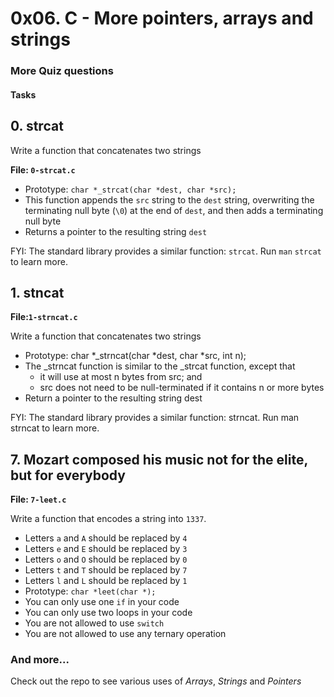 # 0x06. C - More pointers, arrays and strings

### More Quiz questions

#### Tasks

## 0. strcat

Write a function that concatenates two strings

**File: `0-strcat.c`**

-   Prototype: `char *_strcat(char *dest, char *src);`
-   This function appends the `src` string to the `dest` string, overwriting the terminating null byte (`\0`) at the end of `dest`, and then adds a terminating null byte
-   Returns a pointer to the resulting string `dest`

FYI: The standard library provides a similar function: `strcat`. Run `man` `strcat` to learn more.

## 1. stncat

**File:`1-strncat.c`**

Write a function that concatenates two strings

-   Prototype: char *\_strncat(char *dest, char \*src, int n);
-   The \_strncat function is similar to the \_strcat function, except that
    -   it will use at most n bytes from src; and
    -   src does not need to be null-terminated if it contains n or more bytes
-   Return a pointer to the resulting string dest

FYI: The standard library provides a similar function: strncat. Run man strncat to learn more.

## 7. Mozart composed his music not for the elite, but for everybody

**File: `7-leet.c`**

Write a function that encodes a string into `1337`.

-   Letters `a` and `A` should be replaced by `4`
-   Letters `e` and `E` should be replaced by `3`
-   Letters `o` and `O` should be replaced by `0`
-   Letters `t` and `T` should be replaced by `7`
-   Letters `l` and `L` should be replaced by `1`
-   Prototype: `char *leet(char *);`
-   You can only use one `if` in your code
-   You can only use two loops in your code
-   You are not allowed to use `switch`
-   You are not allowed to use any ternary operation

### And more...

Check out the repo to see various uses of _Arrays_, _Strings_ and _Pointers_
